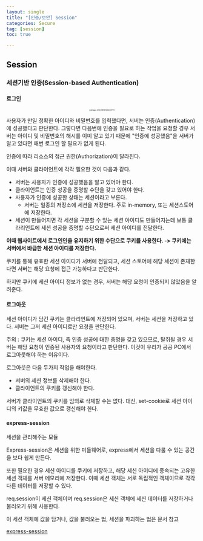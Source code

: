 ```yaml
---
layout: single
title: "[인증/보안] Session"
categories: Secure
tag: [session]
toc: true

---
```


## Session

### 세션기반 인증(Session-based Authentication)

#### 로그인

<center>

<img src="../../images/2022-08-16-secure_third/image-20220816125444773.png" alt="image-20220816125444773" style="zoom: 33%;" />

</center>

사용자가 만일 정확한 아이디와 비밀번호를 입력했다면, 서버는 인증(Authentication)에 성공했다고 판단한다. 그렇다면 다음번에 인증을 필요로 하는 작업을 요청할 경우 서버는 아이디 및 비밀번호의 해시를 이미 알고 있기 때문에 "인증에 성공했음"을 서버가 알고 있다면 매번 로그인 할 필요가 없게 된다.

인증에 따라 리소스의 접근 권한(Authorization)이 달라진다.

이때 서버와 클라이언트에 각각 필요한 것이 다음과 같다.

- 서버는 사용자가 인증에 성공했음을 알고 있어야 한다.
- 클라이언트는 인증 성공을 증명할 수단을 갖고 있어야 한다.
- 사용자가 인증에 성공한 상태는 세션이라고 부른다.
  - 서버는 일종의 저장소에 세션을 저장한다. 주로 in-memory, 또는 세션스토어에 저장한다.
- 세션이 만들어지면 각 세션을 구분할 수 있는 세션 아이디도 만들어지는데 보통 클라리언트에 세션 성공을 증명할 수단으로써 세션 아이디를 전달한다.

**이때 웹사이트에서 로그인인을 유지하기 위한 수단으로 쿠키를 사용한다. -> 쿠키에는 서버에서 바급한 세션 아이디를 저장한다.**

쿠키를 통해 유효한 세션 아이디가 서버에 전달되고, 세션 스토어에 해당 세션이 존재한다면 서버는 해당 요청에 접근 가능하다고 판단한다.

하지만 쿠키에 세션 아이디 정보가 없는 경우, 서버는 해당 요청이 인증되지 않았음을 알려준다.

#### 로그아웃

세션 아이디가 담긴 쿠키는 클라리언트에 저장되어 있으며, 서버는 세션을 저장하고 있다. 서버는 그저 세션 아이디로만 요청을 판단한다.

주의 : 쿠키는 세션 아이디, 즉 인증 성공에 대한 증명을 갖고 있으므로, 탈취될 경우 서버는 해당 요청이 인증된 사용자의 요청이라고 판단한다. 이것이 우리가 공공 PC에서 로그아웃해야 하는 이유이다.

로그아웃은 다음 두가지 작업을 해야한다.

- 서버의 세션 정보를 삭제해야 한다.
- 클라이언트의 쿠키를 갱신해야 한다.

서버가 클라이언트의 쿠키를 임의로 삭제할 수는 없다. 대신, set-cookie로 세션 아이디의 키값을 무효한 값으로 갱신해야 한다.

#### express-session

세션을 관리해주는 모듈

Express-session은 세션을 위한 미들웨어로, express에서 세션을 다룰 수 있는 공간을 보다 쉽게 만든다.

또한 필요한 경우 세션 아이디를 쿠키에 저장하고, 해당 세션 아이디에 종속되는 고유한 세션 객체를 서버 메모리에 저장한다. 이때 세션 객체는 서로 독립적인 객체이므로 각각 다른 데이터를 저장할 수 있다.

req.session이 세션 객체이며 req.session은 세션 객체에 세션 데이터를 저장하거나 불러오기 위해 사용한다.

이 세션 객체에 값을 담거나, 값을 불러오는 법, 세션을 파괴하는 법은 문서 참고

[express-session](https://github.com/expressjs/session#reqsession)